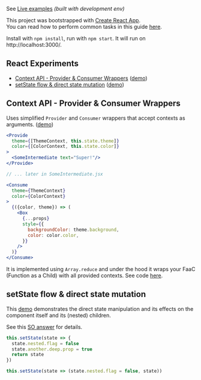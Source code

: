 See [Live examples](http://react-experiments.herokuapp.com/) _(built with development env)_<br>

This project was bootstrapped with [Create React App](https://github.com/facebookincubator/create-react-app).<br>
You can read how to perform common tasks in this guide [here](https://github.com/facebookincubator/create-react-app/blob/master/packages/react-scripts/template/README.md).

Install with `npm install`, run with `npm start`. It will run on http://localhost:3000/.

## React Experiments

- [Context API - Provider & Consumer Wrappers](#context-api---provider--consumer-wrappers) ([demo](http://react-experiments.herokuapp.com/context-api))
- [setState flow & direct state mutation](#setstate-flow--direct-state-mutation) ([demo](http://react-experiments.herokuapp.com/state-flow))

## Context API - Provider & Consumer Wrappers

Uses simplified `Provider` and `Consumer` wrappers that accept contexts as arguments. ([demo](http://react-experiments.herokuapp.com/context-api))


```jsx
<Provide
  theme={[ThemeContext, this.state.theme]}
  color={[ColorContext, this.state.color]}
>
  <SomeIntermediate text="Super!"/>
</Provide>

// ... later in SomeIntermediate.jsx

<Consume
  theme={ThemeContext}
  color={ColorContext}
>
  {({color, theme}) => (
    <Box
      {...props}
      style={{
        backgroundColor: theme.background,
        color: color.color,
      }}
    />
  )}
</Consume>
```

It is implemented using `Array.reduce` and under the hood it wraps your FaaC (Function as a Child) with all provided contexts. See code [here](https://github.com/ackvf/react-experiments/blob/master/src/experiments/ContextAPI/SuperContext.jsx).


## setState flow & direct state mutation

This [demo](http://react-experiments.herokuapp.com/state-flow) demonstrates the direct state manipulation and its effects on the component itself and its (nested) children.

See this [SO answer](https://stackoverflow.com/a/50149659/985454) for details.

```jsx
this.setState(state => {
  state.nested.flag = false
  state.another.deep.prop = true
  return state
})

this.setState(state => (state.nested.flag = false, state))
```
